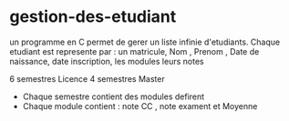 # gestion-des-etudiant
un programme en C permet de gerer un liste infinie d'etudiants.
Chaque etudiant est represente par : un matricule, Nom , Prenom , Date de naissance, date inscription, les modules leurs notes

6 semestres Licence
4 semestres Master
- Chaque semestre contient des modules defirent
- Chaque module contient : note CC , note exament et Moyenne

